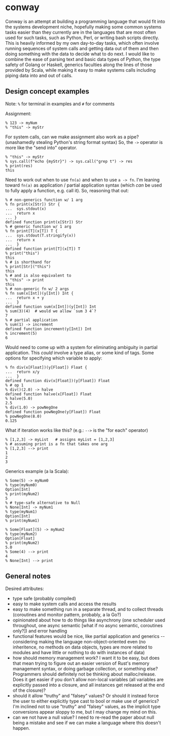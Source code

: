 # conway

Conway is an attempt at building a programming language that would fit into the systems development niche, hopefully making some common systems tasks easier than they currently are in the languages that are most often used for such tasks, such as Python, Perl, or writing bash scripts directly. This is heavily informed by my own day-to-day tasks, which often involve running sequences of system calls and getting data out of them and then doing something with the data to decide what to do next. I would like to combine the ease of parsing text and basic data types of Python, the type safety of Golang or Haskell, generics faculties along the lines of those provided by Scala, while making it easy to make systems calls including piping data into and out of calls.

## Design concept examples

Note: `%` for terminal in examples and `#` for comments

Assignment:

```
% 123 -> myNum
% "this" -> myStr
```

For system calls, can we make assignment also work as a pipe? (unashamedly stealing Python's string format syntax) So, the `->` operator is more like the "send into" operator.

```
% "this" -> myStr
% sys.call(f"echo {myStr}") -> sys.call("grep t") -> res
% print(res)
this
```

Need to work out when to use `fn(a)` and when to use `a -> fn`. I'm leaning toward `fn(a)` as application / partial application syntax (which *can* be used to fully apply a function, e.g. call it). So, reasoning that out:

```
% # non-generics function w/ 1 arg
% fn print(x[Str]) Str {
...  sys.stdout(x)
...  return x
... }
defined function print(x[Str]) Str
% # generic function w/ 1 arg
% fn print[T](x[T]) T {
...  sys.stdout(T.stringify(x))
...  return x
...  }
defined function print[T](x[T]) T
% print("this")
this
% # is shorthand for
% print[Str]("this")
this
% # and is also equivalent to
% "this" -> print
this
% # non-generic fn w/ 2 args
% fn sum(x[Int])(y[Int]) Int {
...  return x + y
...  }
defined function sum(x[Int])(y[Int]) Int
% sum(3)(4)  # would we allow `sum 3 4`?
7
% # partial application
% sum(1) -> increment
defined function increment(y[Int]) Int
% increment(5)
6
```

Would need to come up with a system for eliminating ambiguity in partial application. This *could* involve a type alias, or some kind of tags. Some options for specifying which variable to apply:
```
% fn div(x[Float])(y[Float]) Float {
...  return x/y
...  }
defined function div(x[Float])(y[Float]) Float
% # op 1
% div()(2.0) -> halve
defined function halve(x[Float]) Float
% halve(5.0)
2.5
% div(1.0) -> powNegOne
defined function powNegOne(y[Float]) Float
% powNegOne(8.0)
0.125
```

What if iteration works like this? (e.g.: `-->` is the "for each" operator)

```
% [1,2,3] -> myList   # assigns myList = [1,2,3]
% # assuming print is a fn that takes one arg
% [1,2,3] --> print
1
2
3
```

Generics example (a la Scala):

```
% Some(5) -> myNum0
% type(myNum0)
Option[Int]
% print(myNum2)
5
% # type-safe alternative to Null
% None[Int] -> myNum1
% type(myNum1)
Option[Int]
% print(myNum1)

% Some[Float](5) -> myNum2
% type(myNum2)
Option[Float]
% print(myNum2)
5.0
% Some(4) --> print
4
% None[Int] --> print

```

## General notes

Desired attributes:
- type safe (probably compiled)
- easy to make system calls and access the results
- easy to make something run in a separate thread, and to collect threads (coroutines and monitor pattern, probably, a la Go?)
- opinionated about how to do things like asynchrony (one scheduler used throughout, one async semantic [what if no async semantic, coroutines only?]) and error handling
- functional features would be nice, like partial application and generics -- considering making the language non-object-oriented even (no inheritence, no methods on data objects, types are more related to modules and have little or nothing to do with instances of data)
- how should memory management work? I want it to be easy, but does that mean trying to figure out an easier version of Rust's memory management syntax, or doing garbage collection, or something else? Programmers should definitely not be thinking about malloc/release. Does it get easier if you don't allow non-local variables (all variables are explicitly passed into a closure, and all instances get released at the end of the closure)?
- should it allow "truthy" and "falsey" values? Or should it instead force the user to either explicitly type cast to bool or make use of generics? I'm inclined not to use "truthy" and "falsey" values, as the implicit type conversions appear sloppy to me, but I may change my mind on this.
- can we not have a null value? I need to re-read the paper about null being a mistake and see if we can make a language where this doesn't happen.
